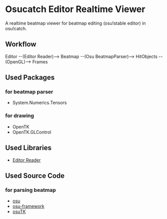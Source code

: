 # Osucatch Editor Realtime Viewer

A realtime beatmap viewer for beatmap editing (osu!stable editor) in osu!catch.

## Workflow

Editor --(Editor Reader)--> Beatmap --(Osu BeatmapParser)--> HitObjects --(OpenGL)--> Frames

## Used Packages

### for beatmap parser

- System.Numerics.Tensors

### for drawing

- OpenTK
- OpenTK.GLControl

## Used Libraries

- [Editor Reader](https://github.com/Karoo13/EditorReader)

## Used Source Code

### for parsing beatmap

- [osu](https://github.com/ppy/osu)
- [osu-framework](https://github.com/ppy/osu-framework)
- [osuTK](https://github.com/ppy/osuTK)
